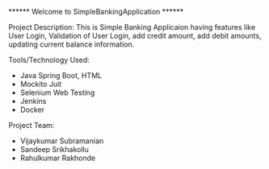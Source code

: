 ****** Welcome to SimpleBankingApplication ******

Project Description: 
This is Simple Banking Applicaion having features like User Login, Validation of User Login, add credit amount, add debit amounts, updating current balance information.

Tools/Technology Used:
- Java Spring Boot, HTML
- Mockito Juit
- Selenium Web Testing
- Jenkins
- Docker


Project Team:
- Vijaykumar Subramanian 
- Sandeep Srikhakollu
- Rahulkumar Rakhonde